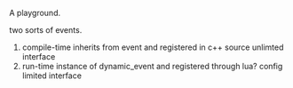 A playground.

two sorts of events.
1. compile-time
    inherits from event and registered in c++ source
    unlimted interface
2. run-time 
    instance of dynamic_event and registered through lua? config 
    limited interface
